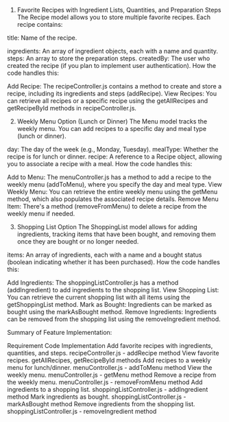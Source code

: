 1. Favorite Recipes with Ingredient Lists, Quantities, and Preparation Steps
The Recipe model allows you to store multiple favorite recipes. Each recipe contains:

title: Name of the recipe.

ingredients: An array of ingredient objects, each with a name and quantity.
steps: An array to store the preparation steps.
createdBy: The user who created the recipe (if you plan to implement user authentication).
How the code handles this:

Add Recipe: The recipeController.js contains a method to create and store a recipe, including its ingredients and steps (addRecipe).
View Recipes: You can retrieve all recipes or a specific recipe using the getAllRecipes and getRecipeById methods in recipeController.js.

2. Weekly Menu Option (Lunch or Dinner)
The Menu model tracks the weekly menu. You can add recipes to a specific day and meal type (lunch or dinner).

day: The day of the week (e.g., Monday, Tuesday).
mealType: Whether the recipe is for lunch or dinner.
recipe: A reference to a Recipe object, allowing you to associate a recipe with a meal.
How the code handles this:

Add to Menu: The menuController.js has a method to add a recipe to the weekly menu (addToMenu), where you specify the day and meal type.
View Weekly Menu: You can retrieve the entire weekly menu using the getMenu method, which also populates the associated recipe details.
Remove Menu Item: There's a method (removeFromMenu) to delete a recipe from the weekly menu if needed.

3. Shopping List Option
The ShoppingList model allows for adding ingredients, tracking items that have been bought, and removing them once they are bought or no longer needed.

items: An array of ingredients, each with a name and a bought status (boolean indicating whether it has been purchased).
How the code handles this:

Add Ingredients: The shoppingListController.js has a method (addIngredient) to add ingredients to the shopping list.
View Shopping List: You can retrieve the current shopping list with all items using the getShoppingList method.
Mark as Bought: Ingredients can be marked as bought using the markAsBought method.
Remove Ingredients: Ingredients can be removed from the shopping list using the removeIngredient method.

Summary of Feature Implementation:

Requirement	                                                    Code Implementation
Add favorite recipes with ingredients, quantities, and steps.	recipeController.js - addRecipe method
View favorite recipes.	                                        getAllRecipes, getRecipeById methods
Add recipes to a weekly menu for lunch/dinner.	                menuController.js - addToMenu method
View the weekly menu.	                                        menuController.js - getMenu method
Remove a recipe from the weekly menu.	                        menuController.js - removeFromMenu method
Add ingredients to a shopping list.	                            shoppingListController.js - addIngredient method
Mark ingredients as bought.	                                    shoppingListController.js - markAsBought method
Remove ingredients from the shopping list.	                    shoppingListController.js - removeIngredient method
